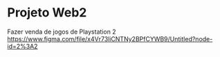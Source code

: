 # Projeto Web2
Fazer venda de jogos de Playstation 2
https://www.figma.com/file/x4Vr73liCNTNy2BPfCYWB9/Untitled?node-id=2%3A2
